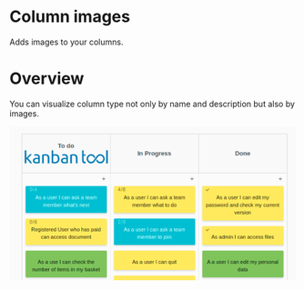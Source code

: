 # Column images
Adds images to your columns.

# Overview
You can visualize column type not only by name and description but also by images. 

![preview](preview.png)
